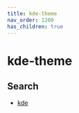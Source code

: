 ```yaml
---
title: kde-theme
nav_order: 1200
has_children: true
---
```



# kde-theme


## Search

* [kde](https://github.com/vinceliuice?tab=repositories&q=kde&type=&language=&sort=)
